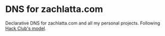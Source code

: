 # DNS for zachlatta.com

Declarative DNS for zachlatta.com and all my personal projects. Following [Hack Club's model](https://github.com/hackclub/dns).
